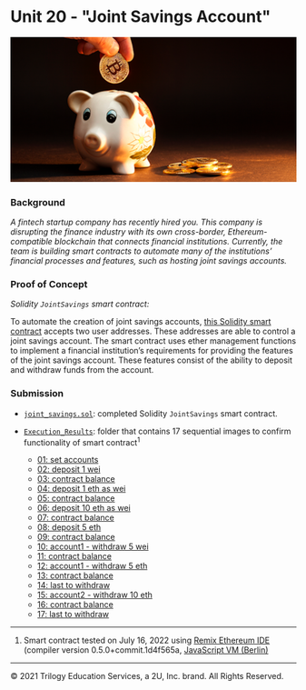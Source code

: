 # Unit 20 - "Joint Savings Account"

![alt=“”](Images/20-5-challenge-image.png)

### Background

*A fintech startup company has recently hired you. This company is disrupting the finance industry with its own cross-border, Ethereum-compatible blockchain that connects financial institutions. Currently, the team is building smart contracts to automate many of the institutions’ financial processes and features, such as hosting joint savings accounts.*

### Proof of Concept

*Solidity `JointSavings` smart contract:*


To automate the creation of joint savings accounts, [this Solidity smart contract](joint_savings.sol) accepts two user addresses. These addresses are able to control a joint savings account. The smart contract uses ether management functions to implement a financial institution’s requirements for providing the features of the joint savings account. These features consist of the ability to deposit and withdraw funds from the account.

### Submission

* [`joint_savings.sol`](joint_savings.sol): completed Solidity `JointSavings` smart contract.

* [`Execution_Results`](Execution_Results): folder that contains 17 sequential images to confirm functionality of smart contract<sup>1</sup> 

    - [01: set accounts](Execution_Results/01_set_accounts.png)
    - [02: deposit 1 wei](Execution_Results/02_deposit_1_wei.png)
    - [03: contract balance](Execution_Results/03_contract_balance_1_wei.png)
    - [04: deposit 1 eth as wei](Execution_Results/04_deposit_1_eth_as_wei.png)
    - [05: contract balance](Execution_Results/05_contract_balance_1_eth_as_wei.png)
    - [06: deposit 10 eth as wei](Execution_Results/06_deposit_10_eth_as_wei.png)
    - [07: contract balance](Execution_Results/07_contract_balance_10_eth_as_wei.png)
    - [08: deposit 5 eth](Execution_Results/08_deposit_5_eth.png)
    - [09: contract balance](Execution_Results/09_contract_balance_5_eth.png)
    - [10: account1 - withdraw 5 wei](Execution_Results/10_withdraw_5_wei_into_account_1.png)
    - [11: contract balance](Execution_Results/11_contract_balance_5_wei_into_account1.png)
    - [12: account1 - withdraw 5 eth](Execution_Results/12_withdraw_5_eth_into_account1.png)
    - [13: contract balance](Execution_Results/13_contract_balance_5_eth_into_account1.png)
    - [14: last to withdraw](Execution_Results/14_last_to_withdraw_5_eth_into_account1.png)
    - [15: account2 - withdraw 10 eth](Execution_Results/15_withdraw_10_eth_into_account2.png)
    - [16: contract balance](Execution_Results/16_contract_balance_10_eth_into_account2.png)
    - [17: last to withdraw](Execution_Results/17_last_to_withdraw_10_eth_into_account2.png)



---

1. Smart contract tested on July 16, 2022 using [Remix Ethereum IDE](https://remix.ethereum.org/) (compiler version 0.5.0+commit.1d4f565a,  [JavaScript VM  (Berlin)](https://academy.moralis.io/blog/the-ultimate-guide-to-the-ethereum-berlin-hard-fork-and-london-hard-fork)

---

© 2021 Trilogy Education Services, a 2U, Inc. brand. All Rights Reserved.

